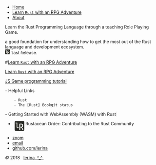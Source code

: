 <!-- should be in head 
<link rel="prefetch" href=" http://lerina.github.io/hire_me ">
-->
<canvas id="cnv" width="578" height="150"></canvas>
<script src="./js/cnv01.js"></script>

<div class="container">

<nav> 

-   [Home](/)
-   [Learn `Rust` with an RPG Adventure](/rrpg/)
-   [About](/about.html)

</nav>

<div>
Learn the Rust Programming Language through a teaching Role Playing Game.

a good foundation for understanding how to get the most out of the Rust language and development ecosystem.    
<img src="./logo_lerina_16x16.png" align="bottom" /> `l`ast `R`elease.
</div>

#[Learn `Rust` with an RPG Adventure](/rrpg/)

[Learn `Rust` with an RPG Adventure](/rrpg/)

[JS Game programming tutorial](https://whispering-cove-41710.herokuapp.com/)

<nav>
<div style="float:left">
-  Helpful Links

        - Rust
        - The [Rust] Bookgit status

</div><div style="float:left;border-right:solid 1px #ddd; padding-right:3px;">
- Getting Started with WebAssembly (WASM) with Rust

</div><div style="float:left; padding-left:3px;">

- &nbsp;<img src="./logo_lerina_32x32.png" align="top" /> Rustacean Order: Contributing to the Rust Community
</div>
</nav>

</div>

<footer style="clear:both">

-   [zoom]()
-   [email](mailto:lerina.razafy@gmail.com)
-   [github.com/lerina](https://github.com/lerina)

<div id="copy"><em>&#xa9;</em> 2018  &nbsp; <a href="http://razafy.com" target="_blank"> <span class="le">le</span><span class="ri">ri</span><span class="na">na</span>  ^_^ </a></div>

</footer>

